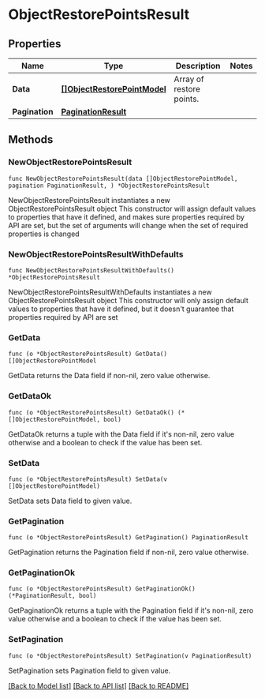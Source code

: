 # ObjectRestorePointsResult

## Properties

Name | Type | Description | Notes
------------ | ------------- | ------------- | -------------
**Data** | [**[]ObjectRestorePointModel**](ObjectRestorePointModel.md) | Array of restore points. | 
**Pagination** | [**PaginationResult**](PaginationResult.md) |  | 

## Methods

### NewObjectRestorePointsResult

`func NewObjectRestorePointsResult(data []ObjectRestorePointModel, pagination PaginationResult, ) *ObjectRestorePointsResult`

NewObjectRestorePointsResult instantiates a new ObjectRestorePointsResult object
This constructor will assign default values to properties that have it defined,
and makes sure properties required by API are set, but the set of arguments
will change when the set of required properties is changed

### NewObjectRestorePointsResultWithDefaults

`func NewObjectRestorePointsResultWithDefaults() *ObjectRestorePointsResult`

NewObjectRestorePointsResultWithDefaults instantiates a new ObjectRestorePointsResult object
This constructor will only assign default values to properties that have it defined,
but it doesn't guarantee that properties required by API are set

### GetData

`func (o *ObjectRestorePointsResult) GetData() []ObjectRestorePointModel`

GetData returns the Data field if non-nil, zero value otherwise.

### GetDataOk

`func (o *ObjectRestorePointsResult) GetDataOk() (*[]ObjectRestorePointModel, bool)`

GetDataOk returns a tuple with the Data field if it's non-nil, zero value otherwise
and a boolean to check if the value has been set.

### SetData

`func (o *ObjectRestorePointsResult) SetData(v []ObjectRestorePointModel)`

SetData sets Data field to given value.


### GetPagination

`func (o *ObjectRestorePointsResult) GetPagination() PaginationResult`

GetPagination returns the Pagination field if non-nil, zero value otherwise.

### GetPaginationOk

`func (o *ObjectRestorePointsResult) GetPaginationOk() (*PaginationResult, bool)`

GetPaginationOk returns a tuple with the Pagination field if it's non-nil, zero value otherwise
and a boolean to check if the value has been set.

### SetPagination

`func (o *ObjectRestorePointsResult) SetPagination(v PaginationResult)`

SetPagination sets Pagination field to given value.



[[Back to Model list]](../README.md#documentation-for-models) [[Back to API list]](../README.md#documentation-for-api-endpoints) [[Back to README]](../README.md)


